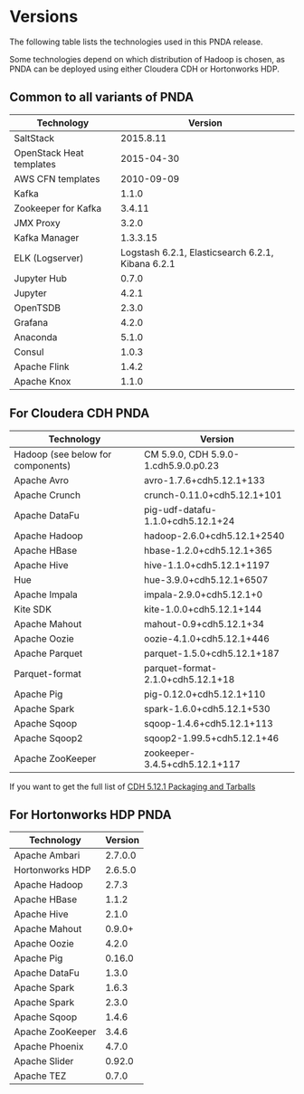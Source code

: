 # Versions
The following table lists the technologies used in this PNDA release.

Some technologies depend on which distribution of Hadoop is chosen, as PNDA can be deployed using either Cloudera CDH or Hortonworks HDP.

## Common to all variants of PNDA

| Technology | Version |
|---|---|
|SaltStack|2015.8.11|
|OpenStack Heat templates|2015-04-30|
|AWS CFN templates|2010-09-09|
|Kafka|1.1.0|
|Zookeeper for Kafka|3.4.11|
|JMX Proxy|3.2.0|
|Kafka Manager|1.3.3.15|
|ELK (Logserver)|Logstash 6.2.1, Elasticsearch 6.2.1, Kibana 6.2.1|
|Jupyter Hub|0.7.0|
|Jupyter|4.2.1|
|OpenTSDB|2.3.0|
|Grafana|4.2.0|
|Anaconda|5.1.0|
|Consul|1.0.3|
|Apache Flink|1.4.2|
|Apache Knox|1.1.0|

## For Cloudera CDH PNDA

| Technology | Version |
|---|---|
|Hadoop (see below for components)|CM 5.9.0, CDH 5.9.0-1.cdh5.9.0.p0.23 |
|Apache Avro|avro-1.7.6+cdh5.12.1+133|
|Apache Crunch|crunch-0.11.0+cdh5.12.1+101|
|Apache DataFu|pig-udf-datafu-1.1.0+cdh5.12.1+24|
|Apache Hadoop|hadoop-2.6.0+cdh5.12.1+2540|
|Apache HBase|hbase-1.2.0+cdh5.12.1+365|
|Apache Hive|hive-1.1.0+cdh5.12.1+1197|
|Hue|hue-3.9.0+cdh5.12.1+6507|
|Apache Impala|impala-2.9.0+cdh5.12.1+0|
|Kite SDK|kite-1.0.0+cdh5.12.1+144|
|Apache Mahout|mahout-0.9+cdh5.12.1+34|
|Apache Oozie|oozie-4.1.0+cdh5.12.1+446|
|Apache Parquet|parquet-1.5.0+cdh5.12.1+187|
|Parquet-format|parquet-format-2.1.0+cdh5.12.1+18|
|Apache Pig|pig-0.12.0+cdh5.12.1+110|
|Apache Spark|spark-1.6.0+cdh5.12.1+530|
|Apache Sqoop|sqoop-1.4.6+cdh5.12.1+113|
|Apache Sqoop2|sqoop2-1.99.5+cdh5.12.1+46|
|Apache ZooKeeper|zookeeper-3.4.5+cdh5.12.1+117|

If you want to get the full list of [CDH 5.12.1 Packaging and Tarballs](https://www.cloudera.com/documentation/enterprise/release-notes/topics/cm_vd_cdh_package_tarball_512.html#concept_4g0_dmn_yk)

## For Hortonworks HDP PNDA

| Technology | Version |
|---|---|
|Apache Ambari |2.7.0.0|
|Hortonworks HDP |2.6.5.0|
|Apache Hadoop|2.7.3|
|Apache HBase|1.1.2|
|Apache Hive|2.1.0|
|Apache Mahout|0.9.0+|
|Apache Oozie |4.2.0|
|Apache Pig |0.16.0|
|Apache DataFu |1.3.0|
|Apache Spark |1.6.3|
|Apache Spark |2.3.0|
|Apache Sqoop |1.4.6|
|Apache ZooKeeper|3.4.6|
|Apache Phoenix|4.7.0|
|Apache Slider|0.92.0|
|Apache TEZ|0.7.0|
